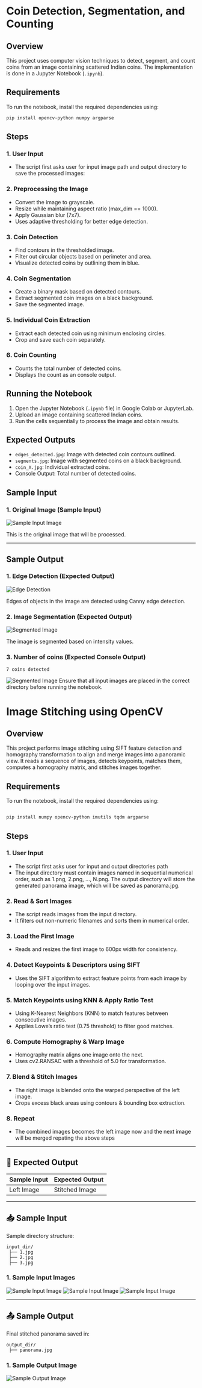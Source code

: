 # Coin Detection, Segmentation, and Counting

## Overview
This project uses computer vision techniques to detect, segment, and count coins from an image containing scattered Indian coins. The implementation is done in a Jupyter Notebook (`.ipynb`).

## Requirements
To run the notebook, install the required dependencies using:
```bash
pip install opencv-python numpy argparse
```

## Steps


###  1. User Input
- The script first asks user for input image path  and output directory to save the processed images:

### 2. Preprocessing the Image
- Convert the image to grayscale.
- Resize while maintaining aspect ratio (max_dim == 1000).
- Apply Gaussian blur (7x7).
- Uses adaptive thresholding for better edge detection.

### 3. Coin Detection
- Find contours in the thresholded image.
- Filter out circular objects based on perimeter and area.
- Visualize detected coins by outlining them in blue.

### 4. Coin Segmentation
- Create a binary mask based on detected contours.
- Extract segmented coin images on a black background.
- Save the segmented image.

### 5. Individual Coin Extraction
- Extract each detected coin using minimum enclosing circles.
- Crop and save each coin separately.

### 6. Coin Counting
- Counts the total number of detected coins.
- Displays the count as an console output.

## Running the Notebook
1. Open the Jupyter Notebook (`.ipynb` file) in Google Colab or JupyterLab.
2. Upload an image containing scattered Indian coins.
3. Run the cells sequentially to process the image and obtain results.

## Expected Outputs
- `edges_detected.jpg`: Image with detected coin contours outlined.
- `segments.jpg`: Image with segmented coins on a black background.
- `coin_X.jpg`: Individual extracted coins.
- Console Output: Total number of detected coins.


## Sample Input 

### 1. Original Image (Sample Input)

![Sample Input Image](Q1/data/2.png)

This is the original image that will be processed.


---

## Sample Output

### 1. Edge Detection (Expected Output)

![Edge Detection](Q1/data/2_output/edges_detected.jpg)

Edges of objects in the image are detected using Canny edge detection.

### 2. Image Segmentation (Expected Output)

![Segmented Image](Q1/data/2_output/segments.jpg)

The image is segmented based on intensity values.

### 3. Number of coins (Expected Console Output)

```
7 coins detected
```

![Segmented Image](Q1/data/2_output/console.png)
Ensure that all input images are placed in the correct directory before running the notebook.



# Image Stitching using OpenCV

## Overview
This project performs image stitching using SIFT feature detection and homography transformation to align and merge images into a panoramic view. It reads a sequence of images, detects keypoints, matches them, computes a homography matrix, and stitches images together.


## Requirements

To run the notebook, install the required dependencies using:
```bash

pip install numpy opencv-python imutils tqdm argparse
```

## Steps

###  1. User Input
- The script first asks user for input and output directories path
- The input directory must contain images named in sequential numerical order, such as 1.png, 2.png, …, N.png. The output directory will store the generated panorama image, which will be saved as panorama.jpg.

###  2. Read & Sort Images
- The script reads images from the input directory.
- It filters out non-numeric filenames and sorts them in numerical order.

###  3. Load the First Image
- Reads and resizes the first image to 600px width for consistency.


###  4. Detect Keypoints & Descriptors using SIFT
- Uses the SIFT algorithm to extract feature points from each image by looping over the input images.


### 5. Match Keypoints using KNN & Apply Ratio Test
- Using K-Nearest Neighbors (KNN) to match features between consecutive images.
- Applies Lowe’s ratio test (0.75 threshold) to filter good matches.


### 6. Compute Homography & Warp Image
- Homography matrix aligns one image onto the next.
- Uses cv2.RANSAC with a threshold of 5.0 for  transformation.


### 7. Blend & Stitch Images
- The right image is blended onto the warped perspective of the left image.
- Crops excess black areas using contours & bounding box extraction.

### 8. Repeat
- The combined images becomes the left image now and the next image will be merged repating the above steps

---

## 📌 Expected Output

| Sample Input | Expected Output |
|-------------|----------------|
| Left Image  | Stitched Image  |

---

## 📥 Sample Input

Sample directory structure:

```
input_dir/
 ├── 1.jpg
 ├── 2.jpg
 ├── 3.jpg
```
### 1. Sample Input Images

![Sample Input Image](Q2/data/example_1/1.png)
![Sample Input Image](Q2/data/example_1/2.png)
![Sample Input Image](Q2/data/example_1/3.png)

---

## 📤 Sample Output

Final stitched panorama saved in:

```
output_dir/
 ├── panorama.jpg
```

### 1. Sample Output Image
![Sample Output Image](Q2/data/example_1_output/panorama.jpg)


